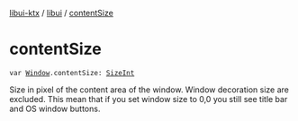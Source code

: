 [libui-ktx](../index.md) / [libui](index.md) / [contentSize](./content-size.md)

# contentSize

`var `[`Window`](-window/index.md)`.contentSize: `[`SizeInt`](-size-int/index.md)

Size in pixel of the content area of the window.
Window decoration size are excluded. This mean that if you set window size to 0,0
you still see title bar and OS window buttons.

